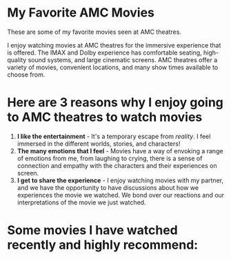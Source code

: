 # My Favorite AMC Movies


These are some of my favorite movies seen at AMC theatres. 

I enjoy watching movies at AMC theatres for the immersive experience that is offered. The IMAX and Dolby experience has comfortable seating, high-quality sound systems, and large cinematic screens. AMC theatres offer a variety of movies, convenient locations, and many show times available to choose from. 

# Here are 3 reasons why I enjoy going to AMC theatres to watch movies

1. **I like the entertainment** - It's a temporary escape from *reality*. I feel immersed in the different worlds, stories, and characters!
2. **The many emotions that I feel** - Movies have a way of envoking a range of emotions from me, from laughing to crying, there is a sense of connection and empathy with the characters and their experiences on screen.
3. **I get to share the experience** - I enjoy watching movies with my partner, and we have the opportunity to have discussions about how we experiences the movie we watched. We bond over our reactions and our interpretations of the movie we just watched.

# Some movies I have watched recently and highly recommend: 

